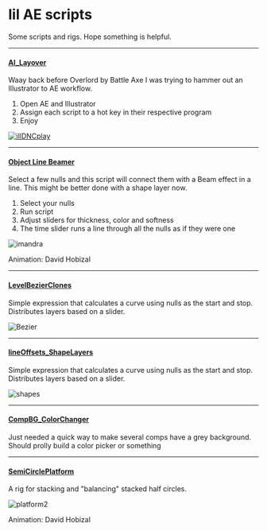 <div>

# lil AE scripts

Some scripts and rigs.
Hope something is helpful.

</div>
<div>
<div>

---

#### [AI_Layover](https://github.com/lilsmokie/AE_scripts_and_rigs/tree/main/AI_Layover_v0.5)

Waay back before Overlord by Battle Axe I was trying to hammer out an Illustrator to AE workflow.

1. Open AE and Illustrator
2. Assign each script to a hot key in their respective program
3. Enjoy
  
[![illDNCplay](https://user-images.githubusercontent.com/88659624/129334521-12a944a1-072e-4878-894b-dfe0d9c158a6.png)](https://vimeo.com/50225682)

</div>
<div>

---

#### [Object Line Beamer](https://github.com/lilsmokie/AE-scripts/blob/main/ObjectLineBeamer_v004.jsx)

  Select a few nulls and this script will connect them with a Beam effect in a line. 
  This might be better done with a shape layer now.

1. Select your nulls
2. Run script
3. Adjust sliders for thickness, color and softness
4. The time slider runs a line through all the nulls as if they were one

  ![imandra](https://user-images.githubusercontent.com/88659624/129369069-20abb1ff-d6e7-4162-9e6d-25233d8bf16f.gif)
  
Animation: David Hobizal

</div>
<div>

---

#### [LevelBezierClones](https://github.com/lilsmokie/AE_scripts_and_rigs/tree/main/LevelBezierClones_v006)
  
  Simple expression that calculates a curve using nulls as the start and stop. Distributes layers based on a slider.

![Bezier](https://user-images.githubusercontent.com/88659624/129393404-36a6cdff-9a95-4193-9ce0-05045ffb03ed.gif)



</div>
<div>

---

#### [lineOffsets_ShapeLayers](https://github.com/lilsmokie/AE_scripts_and_rigs/tree/main/lineOffsets%20_shapelayer)
  
  Simple expression that calculates a curve using nulls as the start and stop. Distributes layers based on a slider.

![shapes](https://user-images.githubusercontent.com/88659624/129400240-a8211ed8-0a60-4e4a-bc50-ad85b76924b1.gif)




</div>
<div>

---

#### [CompBG_ColorChanger](https://github.com/lilsmokie/AE_scripts_and_rigs/blob/main/COMPbgColorChanger.jsx)
  
Just needed a quick way to make several comps have a grey background. 
Should prolly build a color picker or something 
  

</div>
<div>

---

#### [SemiCirclePlatform](https://github.com/lilsmokie/AE_scripts_and_rigs/blob/main/COMPbgColorChanger.jsx)

A rig for stacking and "balancing" stacked half circles.
  
![platform2](https://user-images.githubusercontent.com/88659624/129448827-44a3f515-2dcd-4019-9809-6540cdff38e1.gif)

Animation: David Hobizal
  
</div>
</div>

